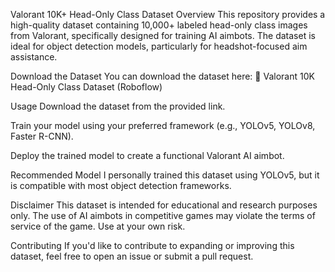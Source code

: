 Valorant 10K+ Head-Only Class Dataset
Overview
This repository provides a high-quality dataset containing 10,000+ labeled head-only class images from Valorant, specifically designed for training AI aimbots. The dataset is ideal for object detection models, particularly for headshot-focused aim assistance.

Download the Dataset
You can download the dataset here:
🔗 Valorant 10K Head-Only Class Dataset (Roboflow)

Usage
Download the dataset from the provided link.

Train your model using your preferred framework (e.g., YOLOv5, YOLOv8, Faster R-CNN).

Deploy the trained model to create a functional Valorant AI aimbot.

Recommended Model
I personally trained this dataset using YOLOv5, but it is compatible with most object detection frameworks.

Disclaimer
This dataset is intended for educational and research purposes only. The use of AI aimbots in competitive games may violate the terms of service of the game. Use at your own risk.

Contributing
If you'd like to contribute to expanding or improving this dataset, feel free to open an issue or submit a pull request.

